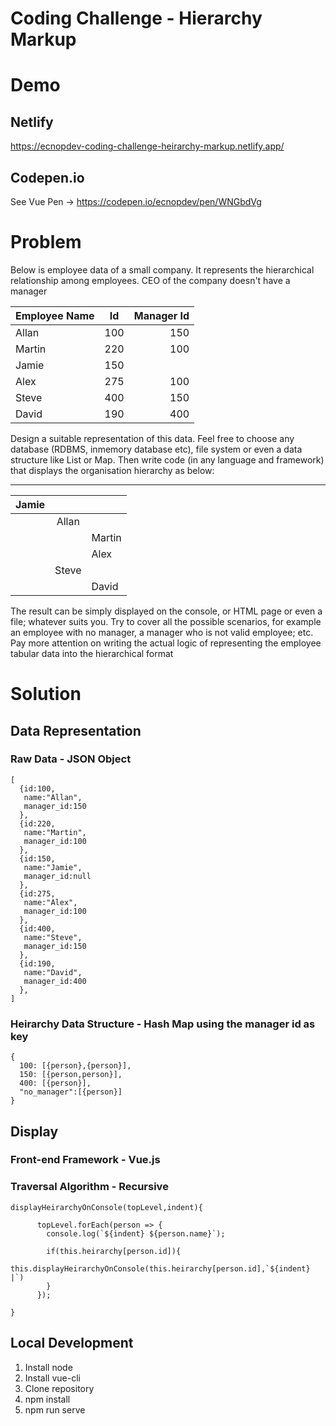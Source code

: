 # Coding Challenge - Hierarchy Markup

# Demo
## Netlify 
https://ecnopdev-coding-challenge-heirarchy-markup.netlify.app/

## Codepen.io
See Vue Pen -> https://codepen.io/ecnopdev/pen/WNGbdVg

# Problem

Below is employee data of a small company.
It represents the hierarchical relationship among employees. CEO of the company doesn't
have a manager

| Employee Name        | Id   | Manager Id |
| -------------------- |:----:| ----------:|
| Allan                | 100  | 150        |
| Martin               | 220  | 100        |
| Jamie                | 150  |            |
| Alex                 | 275  | 100        |   
| Steve                | 400  | 150        |
| David                | 190  | 400        |


Design a suitable representation of this data. Feel free to choose any database (RDBMS, inmemory database etc), file system or even a data structure like List or Map. Then write code (in any language and framework) that displays the organisation hierarchy as below:

-------------------------------
| Jamie    |        |         |
|----------|:------:|---------|
|          | Allan  |         |
|          |        | Martin  |
|          |        | Alex    |
|          | Steve  |         |
|          |        | David   |

The result can be simply displayed on the console, or HTML page or even a file; whatever
suits you. Try to cover all the possible scenarios, for example an employee with no manager, a
manager who is not valid employee; etc.
Pay more attention on writing the actual logic of representing the employee tabular data into
the hierarchical format

# Solution

## Data Representation 
### Raw Data - JSON Object
```
[
  {id:100,
   name:"Allan",
   manager_id:150
  },
  {id:220,
   name:"Martin",
   manager_id:100
  },
  {id:150,
   name:"Jamie",
   manager_id:null
  },
  {id:275,
   name:"Alex",
   manager_id:100
  },
  {id:400,
   name:"Steve",
   manager_id:150
  },
  {id:190,
   name:"David",
   manager_id:400
  },
]
```
### Heirarchy Data Structure - Hash Map using the manager id as key
```
{
  100: [{person},{person}],
  150: [{person,person}],
  400: [{person}],
  "no_manager":[{person}]
}
```

## Display
### Front-end Framework - Vue.js
### Traversal Algorithm - Recursive

```
displayHeirarchyOnConsole(topLevel,indent){
          
      topLevel.forEach(person => {
        console.log(`${indent} ${person.name}`);
   
        if(this.heirarchy[person.id]){
          this.displayHeirarchyOnConsole(this.heirarchy[person.id],`${indent}       |`)
        }
      });
      
}
```

## Local Development
1. Install node
2. Install vue-cli
3. Clone repository
4. npm install
5. npm run serve



